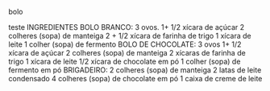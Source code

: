 bolo

teste
INGREDIENTES
BOLO BRANCO:
3 ovos.
1+ 1/2 xícara de açúcar
2 colheres (sopa) de manteiga
2 + 1/2 xícara de farinha de trigo
1 xícara de leite
1 colher (sopa) de fermento
BOLO DE CHOCOLATE:
3 ovos
1+ 1/2 xícara de açúcar
2 colheres (sopa) de manteiga
2 xícaras de farinha de trigo
1 xícara de leite
1/2 xícara de chocolate em pó
1 colher (sopa) de fermento em pó
BRIGADEIRO:
2 colheres (sopa) de manteiga 
2 latas de leite condensado
4 colheres (sopa) de chocolate em pó
1 caixa de creme de leite